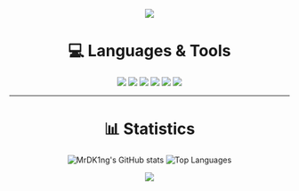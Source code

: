 <p align="center">
  <img src="https://capsule-render.vercel.app/api?type=waving&color=gradient&text=Hello!&height=100&section=header"/>
</p>

<h1 align="center">💻 Languages & Tools</h1>
<p align="center">
  <img src="https://img.shields.io/badge/HTML5-E34F26?style=for-the-badge&logo=html5&logoColor=white">
  <img src="https://img.shields.io/badge/CSS3-1572B6?style=for-the-badge&logo=css3&logoColor=white">
  <img src="https://img.shields.io/badge/React-58c4dc?style=for-the-badge&logo=react&logoColor=white">
  <img src="https://img.shields.io/badge/TypeScript-3178c6?style=for-the-badge&logo=typescript&logoColor=white">
  <img src="https://img.shields.io/badge/Python-ffdb4f?style=for-the-badge&logo=python&logoColor=black">
  <img src="https://img.shields.io/badge/Lua-000080?style=for-the-badge&logo=lua&logoColor=white">
</p>

---

<h1 align="center">📊 Statistics</h1>
<p align="center">
  <img src="https://github-readme-stats-livid-two-67.vercel.app/api?username=MrDK1ng&count_private=true&show_icons=true&theme=radical" alt="MrDK1ng's GitHub stats" />
  <img src="https://github-readme-stats-livid-two-67.vercel.app/api/top-langs/?username=MrDK1ng&count_private=true&show_icons=true&theme=radical&layout=donut-vertical" alt="Top Languages" />
</p>

<p align="center">
  <img src="https://capsule-render.vercel.app/api?type=waving&color=gradient&height=100&section=footer"/>
</p>
